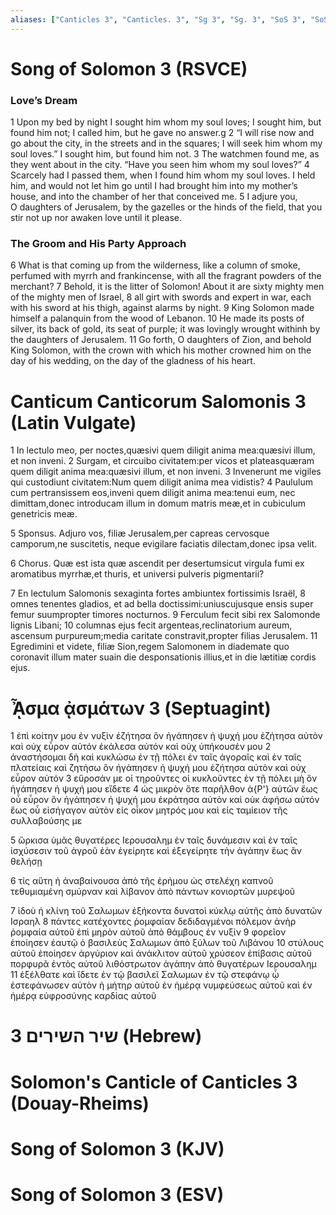 ```yaml
---
aliases: ["Canticles 3", "Canticles. 3", "Sg 3", "Sg. 3", "SoS 3", "SoS. 3", "Song 3", "Song. 3"]
---
```



# Song of Solomon 3 (RSVCE)

### Love’s Dream
1 Upon my bed by night I sought him whom my soul loves; I sought him, but found him not; I called him, but he gave no answer.g
2 “I will rise now and go about the city, in the streets and in the squares; I will seek him whom my soul loves.” I sought him, but found him not.
3 The watchmen found me, as they went about in the city. “Have you seen him whom my soul loves?”
4 Scarcely had I passed them, when I found him whom my soul loves. I held him, and would not let him go until I had brought him into my mother’s house, and into the chamber of her that conceived me.
5 I adjure you, O daughters of Jerusalem, by the gazelles or the hinds of the field, that you stir not up nor awaken love until it please.
### The Groom and His Party Approach
6 What is that coming up from the wilderness, like a column of smoke, perfumed with myrrh and frankincense, with all the fragrant powders of the merchant?
7 Behold, it is the litter of Solomon! About it are sixty mighty men of the mighty men of Israel,
8 all girt with swords and expert in war, each with his sword at his thigh, against alarms by night.
9 King Solomon made himself a palanquin from the wood of Lebanon.
10 He made its posts of silver, its back of gold, its seat of purple; it was lovingly wrought withinh by the daughters of Jerusalem.
11 Go forth, O daughters of Zion, and behold King Solomon, with the crown with which his mother crowned him on the day of his wedding, on the day of the gladness of his heart.


# Canticum Canticorum Salomonis 3 (Latin Vulgate)

1 In lectulo meo, per noctes,quæsivi quem diligit anima mea:quæsivi illum, et non inveni.
2 Surgam, et circuibo civitatem:per vicos et plateasquæram quem diligit anima mea:quæsivi illum, et non inveni.
3 Invenerunt me vigiles qui custodiunt civitatem:Num quem diligit anima mea vidistis?
4 Paululum cum pertransissem eos,inveni quem diligit anima mea:tenui eum, nec dimittam,donec introducam illum in domum matris meæ,et in cubiculum genetricis meæ.

5 Sponsus. Adjuro vos, filiæ Jerusalem,per capreas cervosque camporum,ne suscitetis, neque evigilare faciatis dilectam,donec ipsa velit.

6 Chorus. Quæ est ista quæ ascendit per desertumsicut virgula fumi ex aromatibus myrrhæ,et thuris, et universi pulveris pigmentarii?

7 En lectulum Salomonis sexaginta fortes ambiuntex fortissimis Israël,
8 omnes tenentes gladios, et ad bella doctissimi:uniuscujusque ensis super femur suumpropter timores nocturnos.
9 Ferculum fecit sibi rex Salomonde lignis Libani;
10 columnas ejus fecit argenteas,reclinatorium aureum, ascensum purpureum;media caritate constravit,propter filias Jerusalem.
11 Egredimini et videte, filiæ Sion,regem Salomonem in diademate quo coronavit illum mater suain die desponsationis illius,et in die lætitiæ cordis ejus.


# ᾎσμα ᾀσμάτων 3 (Septuagint)

1 ἐπὶ κοίτην μου ἐν νυξὶν ἐζήτησα ὃν ἠγάπησεν ἡ ψυχή μου ἐζήτησα αὐτὸν καὶ οὐχ εὗρον αὐτόν ἐκάλεσα αὐτόν καὶ οὐχ ὑπήκουσέν μου
2 ἀναστήσομαι δὴ καὶ κυκλώσω ἐν τῇ πόλει ἐν ταῖς ἀγοραῖς καὶ ἐν ταῖς πλατείαις καὶ ζητήσω ὃν ἠγάπησεν ἡ ψυχή μου ἐζήτησα αὐτὸν καὶ οὐχ εὗρον αὐτόν
3 εὕροσάν με οἱ τηροῦντες οἱ κυκλοῦντες ἐν τῇ πόλει μὴ ὃν ἠγάπησεν ἡ ψυχή μου εἴδετε
4 ὡς μικρὸν ὅτε παρῆλθον ἀ{P'} αὐτῶν ἕως οὗ εὗρον ὃν ἠγάπησεν ἡ ψυχή μου ἐκράτησα αὐτὸν καὶ οὐκ ἀφήσω αὐτόν ἕως οὗ εἰσήγαγον αὐτὸν εἰς οἶκον μητρός μου καὶ εἰς ταμίειον τῆς συλλαβούσης με

5 ὥρκισα ὑμᾶς θυγατέρες Ιερουσαλημ ἐν ταῖς δυνάμεσιν καὶ ἐν ταῖς ἰσχύσεσιν τοῦ ἀγροῦ ἐὰν ἐγείρητε καὶ ἐξεγείρητε τὴν ἀγάπην ἕως ἂν θελήσῃ

6 τίς αὕτη ἡ ἀναβαίνουσα ἀπὸ τῆς ἐρήμου ὡς στελέχη καπνοῦ τεθυμιαμένη σμύρναν καὶ λίβανον ἀπὸ πάντων κονιορτῶν μυρεψοῦ

7 ἰδοὺ ἡ κλίνη τοῦ Σαλωμων ἑξήκοντα δυνατοὶ κύκλῳ αὐτῆς ἀπὸ δυνατῶν Ισραηλ
8 πάντες κατέχοντες ῥομφαίαν δεδιδαγμένοι πόλεμον ἀνὴρ ῥομφαία αὐτοῦ ἐπὶ μηρὸν αὐτοῦ ἀπὸ θάμβους ἐν νυξίν
9 φορεῖον ἐποίησεν ἑαυτῷ ὁ βασιλεὺς Σαλωμων ἀπὸ ξύλων τοῦ Λιβάνου
10 στύλους αὐτοῦ ἐποίησεν ἀργύριον καὶ ἀνάκλιτον αὐτοῦ χρύσεον ἐπίβασις αὐτοῦ πορφυρᾶ ἐντὸς αὐτοῦ λιθόστρωτον ἀγάπην ἀπὸ θυγατέρων Ιερουσαλημ
11 ἐξέλθατε καὶ ἴδετε ἐν τῷ βασιλεῖ Σαλωμων ἐν τῷ στεφάνῳ ᾧ ἐστεφάνωσεν αὐτὸν ἡ μήτηρ αὐτοῦ ἐν ἡμέρᾳ νυμφεύσεως αὐτοῦ καὶ ἐν ἡμέρᾳ εὐφροσύνης καρδίας αὐτοῦ


# 3 שיר השירים (Hebrew)


# Solomon's Canticle of Canticles 3 (Douay-Rheims)


# Song of Solomon 3 (KJV)


# Song of Solomon 3 (ESV)

